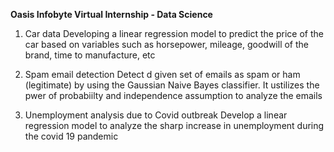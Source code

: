 **Oasis Infobyte Virtual Internship - Data Science** 
1. Car data
   Developing a linear regression model to predict the price of the car based on variables such as horsepower, mileage, goodwill of the brand, time to manufacture, etc 

2. Spam email detection
   Detect d given set of emails as spam or ham (legitimate) by using the Gaussian Naive Bayes classifier.
   It ustilizes the pwer of probabiilty and independence assumption to analyze the emails   

3. Unemployment analysis due to Covid outbreak
   Develop a linear regression model to analyze the sharp increase in unemployment during the covid 19 pandemic       
